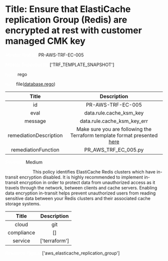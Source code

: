 



# Title: Ensure that ElastiCache replication Group (Redis) are encrypted at rest with customer managed CMK key


***<font color="white">Master Test Id:</font>*** PR-AWS-TRF-EC-005

***<font color="white">Master Snapshot Id:</font>*** ['TRF_TEMPLATE_SNAPSHOT']

***<font color="white">type:</font>*** rego

***<font color="white">rule:</font>*** file([database.rego])  
  
  
  
  

|Title|Description|
| :---: | :---: |
|id|PR-AWS-TRF-EC-005|
|eval|data.rule.cache_ksm_key|
|message|data.rule.cache_ksm_key_err|
|remediationDescription|Make sure you are following the Terraform template format presented <a href='https://registry.terraform.io/providers/hashicorp/aws/latest/docs/resources/elasticache_replication_group' target='_blank'>here</a>|
|remediationFunction|PR_AWS_TRF_EC_005.py|


***<font color="white">Severity:</font>*** Medium

***<font color="white">Description:</font>*** This policy identifies ElastiCache Redis clusters which have in-transit encryption disabled. It is highly recommended to implement in-transit encryption in order to protect data from unauthorized access as it travels through the network, between clients and cache servers. Enabling data encryption in-transit helps prevent unauthorized users from reading sensitive data between your Redis clusters and their associated cache storage systems.  
  
  

|Title|Description|
| :---: | :---: |
|cloud|git|
|compliance|[]|
|service|['terraform']|


***<font color="white">Resource Types:</font>*** ['aws_elasticache_replication_group']


[database.rego]: https://github.com/prancer-io/prancer-compliance-test/tree/master/aws/terraform/database.rego

